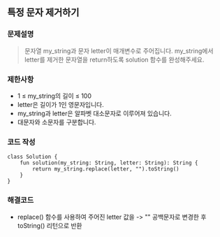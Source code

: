 
## 특정 문자 제거하기

### 문제설명
> 문자열 my_string과 문자 letter이 매개변수로 주어집니다. my_string에서 letter를 제거한 문자열을 return하도록 solution 함수를 완성해주세요.

### 제한사항
+ 1 ≤ my_string의 길이 ≤ 100
+ letter은 길이가 1인 영문자입니다.
+ my_string과 letter은 알파벳 대소문자로 이루어져 있습니다.
+ 대문자와 소문자를 구분합니다.


### 코드 작성
~~~
class Solution {
    fun solution(my_string: String, letter: String): String {
        return my_string.replace(letter, "").toString() 
    }
}
~~~

### 해결코드
+ replace() 함수를 사용하여 주어진 letter 값을 -> "" 공백문자로 변경한 후 toString() 리턴으로 반환


